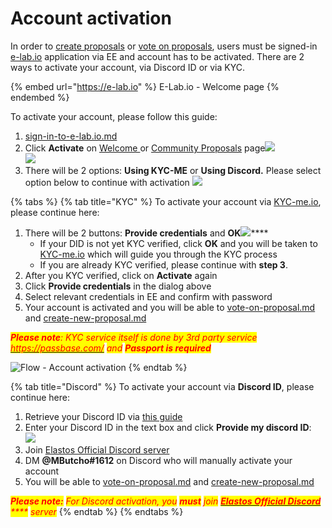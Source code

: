 # Account activation

In order to [create proposals](../create-new-proposal.md) or [vote on proposals](../vote-on-proposal.md), users must be signed-in [e-lab.io](https://e-lab.io/) application via EE and account has to be activated. There are 2 ways to activate your account, via Discord ID or via KYC.&#x20;

{% embed url="https://e-lab.io" %}
E-Lab.io - Welcome page
{% endembed %}

To activate your account, please follow this guide:

1. [sign-in-to-e-lab.io.md](sign-in-to-e-lab.io.md "mention")
2. Click **Activate** on [Welcome ](https://e-lab.io/)or [Community Proposals](https://e-lab.io/proposals/community-proposals) page![](../.gitbook/assets/activate\_welcome.png)\
   ![](../.gitbook/assets/activate\_proposals.png)
3. There will be 2 options: **Using KYC-ME** or **Using Discord.** Please select option below to continue with activation                                                              ![](../.gitbook/assets/ActivationDialog.png)

{% tabs %}
{% tab title="KYC" %}
To activate your account via [KYC-me.io](https://kyc-me.io/), please continue here:

1. There will be 2 buttons: **Provide credentials** and **OK**![](../.gitbook/assets/ActivationKYC.png)****
   * If your DID is not yet KYC verified, click **OK** and you will be taken to [KYC-me.io](https://kyc-me.io/) which will guide you through the KYC process
   * If you are already KYC verified, please continue with **step 3**.
2. After you KYC verified, click on **Activate** again
3. Click **Provide credentials** in the dialog above
4. Select relevant credentials in EE and confirm with password
5. Your account is activated and you will be able to [vote-on-proposal.md](../vote-on-proposal.md "mention") and [create-new-proposal.md](../create-new-proposal.md "mention")

_<mark style="color:red;">**Please note**</mark><mark style="color:red;">: KYC service itself is done by 3rd party service</mark>_ [_<mark style="color:red;">https://passbase.com/</mark>_](https://passbase.com/) _<mark style="color:red;">and</mark> <mark style="color:red;"></mark><mark style="color:red;">**Passport is required**</mark>_

![Flow - Account activation](<../.gitbook/assets/Flow - Account activation.png>)
{% endtab %}

{% tab title="Discord" %}
To activate your account via **Discord ID**, please continue here:

1. Retrieve your Discord ID via [this guide](https://www.remote.tools/remote-work/how-to-find-discord-id#tl;dr)
2. Enter your Discord ID in the text box and click **Provide my discord ID**:\
   ![](../.gitbook/assets/ActivationDiscord.png)
3. Join [Elastos Official Discord server](https://discord.gg/elastos)
4. DM **@MButcho#1612** on Discord who will manually activate your account
5. You will be able to [vote-on-proposal.md](../vote-on-proposal.md "mention") and [create-new-proposal.md](../create-new-proposal.md "mention")

_<mark style="color:red;">**Please note:**</mark> <mark style="color:red;"></mark><mark style="color:red;">For Discord activation, you</mark> <mark style="color:red;"></mark><mark style="color:red;">**must**</mark> <mark style="color:red;"></mark><mark style="color:red;">join</mark>_ [_<mark style="color:red;">**Elastos Official Discord**</mark>_](https://discord.gg/elastos) _<mark style="color:red;">****</mark> <mark style="color:red;"></mark><mark style="color:red;">server</mark>_
{% endtab %}
{% endtabs %}
